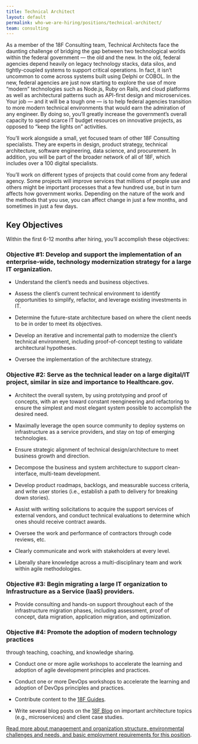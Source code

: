 ```yaml
---
title: Technical Architect
layout: default
permalink: who-we-are-hiring/positions/technical-architect/
team: consulting
---
```

As a member of the 18F Consulting team, Technical Architects face the
daunting challenge of bridging the gap between two technological worlds
within the federal government — the old and the new. In the old, federal
agencies depend heavily on legacy technology stacks, data silos, and
tightly-coupled systems to support critical operations. In fact, it
isn’t uncommon to come across systems built using Delphi or COBOL. In
the new, federal agencies are just now starting to explore the use of
more “modern” technologies such as Node.js, Ruby on Rails, and cloud
platforms as well as architectural patterns such as API-first design and
microservices. Your job — and it will be a tough one — is to help
federal agencies transition to more modern technical environments that
would earn the admiration of any engineer. By doing so, you’ll greatly
increase the government’s overall capacity to spend scarce IT budget
resources on innovative projects, as opposed to “keep the lights on”
activities.

You’ll work alongside a small, yet focused team of other 18F Consulting
specialists. They are experts in design, product strategy, technical
architecture, software engineering, data science, and procurement. In
addition, you will be part of the broader network of all of 18F, which
includes over a 100 digital specialists.

You’ll work on different types of projects that could come from any
federal agency. Some projects will improve services that millions of
people use and others might be important processes that a few hundred
use, but in turn affects how government works. Depending on the nature
of the work and the methods that you use, you can affect change in just
a few months, and sometimes in just a few days.

## Key Objectives

Within the first 6-12 months after hiring, you’ll accomplish these
objectives:

### Objective \#1: Develop and support the implementation of an enterprise-wide, technology modernization strategy for a large IT organization.

-   Understand the client’s needs and business objectives.

-   Assess the client’s current technical environment to identify opportunities to simplify, refactor, and leverage existing investments in IT.

-   Determine the future-state architecture based on where the client needs to be in order to meet its objectives.

-   Develop an iterative and incremental path to modernize the client’s technical environment, including proof-of-concept testing to validate architectural hypotheses.

-   Oversee the implementation of the architecture strategy.

### Objective \#2: Serve as the technical leader on a large digital/IT project, similar in size and importance to Healthcare.gov.

-   Architect the overall system, by using prototyping and proof of concepts, with an eye toward constant reengineering and refactoring to ensure the simplest and most elegant system possible to accomplish the desired need.

-   Maximally leverage the open source community to deploy systems on infrastructure as a service providers, and stay on top of emerging technologies.

-   Ensure strategic alignment of technical design/architecture to meet business growth and direction.

-   Decompose the business and system architecture to support clean-interface, multi-team development.

-   Develop product roadmaps, backlogs, and measurable success criteria, and write user stories (i.e., establish a path to delivery for breaking down stories).

-   Assist with writing solicitations to acquire the support services of external vendors, and conduct technical evaluations to determine which ones should receive contract awards.

-   Oversee the work and performance of contractors through code reviews, etc.

-   Clearly communicate and work with stakeholders at every level.

-   Liberally share knowledge across a multi-disciplinary team and work within agile methodologies.

### Objective \#3: Begin migrating a large IT organization to Infrastructure as a Service (IaaS) providers.

-   Provide consulting and hands-on support throughout each of the infrastructure migration phases, including assessment, proof of concept, data migration, application migration, and optimization.

### Objective \#4: Promote the adoption of modern technology practices
through teaching, coaching, and knowledge sharing.

-   Conduct one or more agile workshops to accelerate the learning and adoption of agile development principles and practices.

-   Conduct one or more DevOps workshops to accelerate the learning and adoption of DevOps principles and practices.

-   Contribute content to the [18F Guides](https://pages.18f.gov/guides/).

-   Write several blog posts on the [18F Blog](https://18f.gsa.gov/blog/) on important architecture topics (e.g., microservices) and client case studies.

[Read more about management and organization structure, environmental
challenges and needs, and basic employment requirements for this
position](https://pages.18f.gov/joining-18f/who-we-are-hiring/positions/18f-consulting/).
